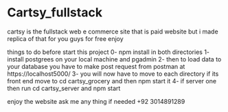 # Cartsy_fullstack
cartsy is the fullstack web e commerce site that is paid website but i made replica of that for you guys for free enjoy

things to do before start this project
0- npm install in both directories
1- install postgrees on your local machine and pgadmin 
2- then to load data to your database you have to make post request from postman at https://localhost5000/
3- you will now have to move to each directory if its front end move to cd cartsy_grocery and then npm start it 
4- if server one then run cd cartsy_server and npm start 

enjoy the website ask me any thing if needed +92 3014891289
